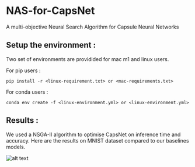 # NAS-for-CapsNet
A multi-objective Neural Search Algorithm for Capsule Neural Networks

## Setup the environment :

Two set of environments are providided for mac m1 and linux users.

For pip users :
```
pip install -r <linux-requirement.txt> or <mac-requirements.txt>
```

For conda users :
```
conda env create -f <linux-environment.yml> or <linux-environment.yml>
```

## Results :

We used a NSGA-II algorithm to optimise CapsNet on inference time and accuracy. Here are the results on MNIST dataset compared to our baselines models.

![alt text](https://github.com/MathieuCherpitel/Fast-CapsNets/blob/main/../../../../../../src/res/accuracy_comparison.png.jpg?raw=true)
